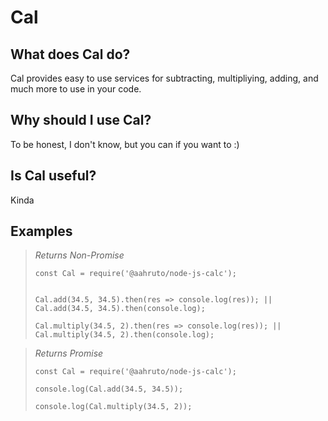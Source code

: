 # Cal


## What does Cal do?

Cal provides easy to use services for subtracting, multipliying, adding, and much more to use in your code.

## Why should I use Cal?

To be honest, I don't know, but you can if you want to :)

## Is Cal useful?

Kinda

## Examples

>_Returns Non-Promise_
>```
>const Cal = require('@aahruto/node-js-calc');
>
>
>Cal.add(34.5, 34.5).then(res => console.log(res)); || Cal.add(34.5, 34.5).then(console.log);
>
>Cal.multiply(34.5, 2).then(res => console.log(res)); || Cal.multiply(34.5, 2).then(console.log);
>```

>_Returns Promise_
>```
>const Cal = require('@aahruto/node-js-calc');
>
>console.log(Cal.add(34.5, 34.5));
>
>console.log(Cal.multiply(34.5, 2));
>```